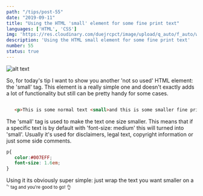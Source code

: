 ```yaml
---
path: "/tips/post-55"
date: "2019-09-11"
title: "Using the HTML 'small' element for some fine print text"
languages: ['HTML', 'CSS']
img: 'https://res.cloudinary.com/duejrcpct/image/upload/q_auto/f_auto/w_1000/v1586884158/tips/55-1_vazojf.png'
description: 'Using the HTML small element for some fine print text'
number: 55
status: true
---
```


![alt text](https://res.cloudinary.com/duejrcpct/image/upload/q_auto/f_auto/w_1000/v1586884158/tips/55-2_dik9f1.png "HTML small element")

So, for today's tip I want to show you another 'not so used' HTML element: the 'small' tag.
This element is a really simple one and doesn't exactly adds a lot of functionality but still can be pretty handy for some cases.

 ```html
 
    <p>This is some normal text <small>and this is some smaller fine print.</small></p>

 ```

The 'small' tag is used to make the text one size smaller. This means that if a specific text is by default with 'font-size: medium' this will turned into 'small'. Usually it's used for disclaimers, legal text, copyright information or just some side comments.


 ```css
p{
    color:#007EFF;
    font-size: 1.6em;
}
 ```

Using it its obviously super simple: just wrap the text you want smaller on a '<small>' tag and you're good to go! 👌